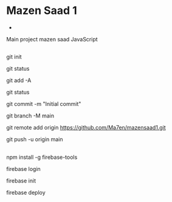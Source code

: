 # Mazen Saad 1

-

Main project mazen saad
JavaScript

## <!-- upload files to github -->

git init

git status

git add -A

git status

git commit -m "Initial commit"

git branch -M main

git remote add origin https://github.com/Ma7en/mazensaad1.git

git push -u origin main

## <!-- upload files to firebase -->

npm install -g firebase-tools

firebase login

firebase init

firebase deploy
